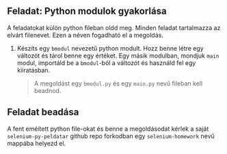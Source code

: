 ## Feladat: Python modulok gyakorlása

A feladatokat külön python fileban oldd meg. Minden feladat tartalmazza az elvárt filenevet. Ezen a néven fogadható el a megoldás.

1) Készíts egy `bmodul` nevezetű python modult. Hozz benne létre egy változót és tárol benne egy értéket. Egy másik modulban, mondjuk `main` modul, importáld be a `bmodul`-ból a változót és használd fel egy kiiratásban.
    > A megoldást egy `bmodul.py` és egy `main.py` nevű fileban kell beadnod.

## Feladat beadása
A fent eméített python file-okat és benne a megoldásodat kérlek a saját `selenium-py-peldatar` github repo forkodban egy `selenium-homework` nevű mappába helyezd el.